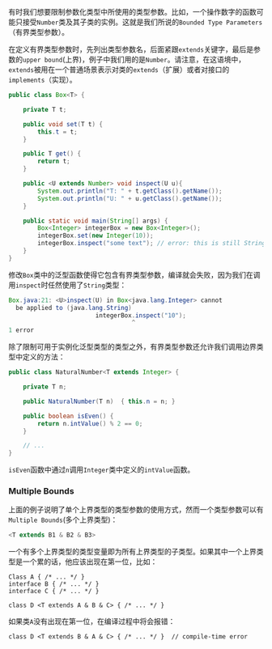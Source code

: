 有时我们想要限制参数化类型中所使用的类型参数。比如，一个操作数字的函数可能只接受`Number`类及其子类的实例。这就是我们所说的`Bounded Type Parameters`（有界类型参数）。

在定义有界类型参数时，先列出类型参数名，后面紧跟`extends`关键字，最后是参数的`upper bound`(上界)，例子中我们用的是`Number`。请注意，在这语境中，`extends`被用在一个普通场景表示对类的`extends`（扩展）或者对接口的`implements`（实现）。

```java
public class Box<T> {

    private T t;          

    public void set(T t) {
        this.t = t;
    }

    public T get() {
        return t;
    }

    public <U extends Number> void inspect(U u){
        System.out.println("T: " + t.getClass().getName());
        System.out.println("U: " + u.getClass().getName());
    }

    public static void main(String[] args) {
        Box<Integer> integerBox = new Box<Integer>();
        integerBox.set(new Integer(10));
        integerBox.inspect("some text"); // error: this is still String!
    }
}
```

修改`Box`类中的泛型函数使得它包含有界类型参数，编译就会失败，因为我们在调用`inspect`时任然使用了`String`类型：

```java
Box.java:21: <U>inspect(U) in Box<java.lang.Integer> cannot
  be applied to (java.lang.String)
                        integerBox.inspect("10");
                                  ^
1 error
```

除了限制可用于实例化泛型类型的类型之外，有界类型参数还允许我们调用边界类型中定义的方法：

```java
public class NaturalNumber<T extends Integer> {

    private T n;

    public NaturalNumber(T n)  { this.n = n; }

    public boolean isEven() {
        return n.intValue() % 2 == 0;
    }

    // ...
}
```

`isEven`函数中通过`n`调用`Integer`类中定义的`intValue`函数。

### Multiple Bounds

上面的例子说明了单个上界类型的类型参数的使用方式，然而一个类型参数可以有`Multiple Bounds`(多个上界类型)：

```java
<T extends B1 & B2 & B3>
```

一个有多个上界类型的类型变量即为所有上界类型的子类型。如果其中一个上界类型是一个累的话，他应该出现在第一位，比如：

```
Class A { /* ... */ }
interface B { /* ... */ }
interface C { /* ... */ }

class D <T extends A & B & C> { /* ... */ }
```

如果类`A`没有出现在第一位，在编译过程中将会报错：

```
class D <T extends B & A & C> { /* ... */ }  // compile-time error
```